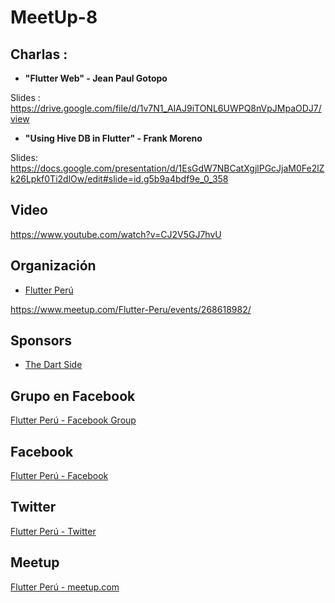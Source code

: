 # MeetUp-8

## Charlas :

- **"Flutter Web" - Jean Paul Gotopo**

Slides : https://drive.google.com/file/d/1v7N1_AIAJ9iTONL6UWPQ8nVpJMpaODJ7/view


- **"Using Hive DB in Flutter" - Frank Moreno**

Slides: https://docs.google.com/presentation/d/1EsGdW7NBCatXgjlPGcJjaM0Fe2lZk26Lpkf0Ti2dlOw/edit#slide=id.g5b9a4bdf9e_0_358


## Video 

https://www.youtube.com/watch?v=CJ2V5GJ7hvU


## Organización 
- [Flutter Perú](https://github.com/FlutterPeru)


https://www.meetup.com/Flutter-Peru/events/268618982/


## Sponsors

- [The Dart Side](https://www.youtube.com/c/TheDartSide)

## Grupo en Facebook 

[Flutter Perú - Facebook Group](https://www.facebook.com/groups/flutterperu)

## Facebook 

[Flutter Perú - Facebook](https://www.facebook.com/FlutterPeru)

## Twitter 

[Flutter Perú - Twitter](https://twitter.com/FlutterPeru)

## Meetup 

[Flutter Perú - meetup.com](https://www.meetup.com/Flutter-Peru/)
